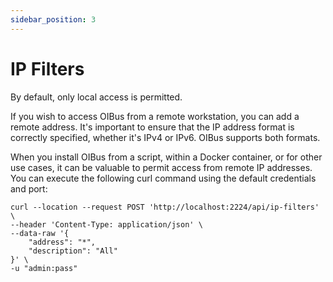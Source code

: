 ```yaml
---
sidebar_position: 3
---
```


# IP Filters
By default, only local access is permitted.

If you wish to access OIBus from a remote workstation, you can add a remote address. It's important to ensure that the 
IP address format is correctly specified, whether it's IPv4 or IPv6. OIBus supports both formats.


When you install OIBus from a script, within a Docker container, or for other use cases, it can be valuable to permit access 
from remote IP addresses. You can execute the following curl command using the default credentials and port:
```curl title="curl command"
curl --location --request POST 'http://localhost:2224/api/ip-filters' \
--header 'Content-Type: application/json' \
--data-raw '{
    "address": "*",
    "description": "All"
}' \
-u "admin:pass"
```